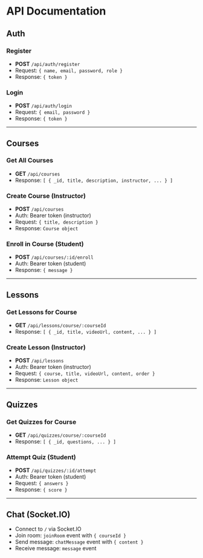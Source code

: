 # API Documentation

## Auth

### Register
- **POST** `/api/auth/register`
- Request: `{ name, email, password, role }`
- Response: `{ token }`

### Login
- **POST** `/api/auth/login`
- Request: `{ email, password }`
- Response: `{ token }`

---

## Courses

### Get All Courses
- **GET** `/api/courses`
- Response: `[ { _id, title, description, instructor, ... } ]`

### Create Course (Instructor)
- **POST** `/api/courses`
- Auth: Bearer token (instructor)
- Request: `{ title, description }`
- Response: `Course object`

### Enroll in Course (Student)
- **POST** `/api/courses/:id/enroll`
- Auth: Bearer token (student)
- Response: `{ message }`

---

## Lessons

### Get Lessons for Course
- **GET** `/api/lessons/course/:courseId`
- Response: `[ { _id, title, videoUrl, content, ... } ]`

### Create Lesson (Instructor)
- **POST** `/api/lessons`
- Auth: Bearer token (instructor)
- Request: `{ course, title, videoUrl, content, order }`
- Response: `Lesson object`

---

## Quizzes

### Get Quizzes for Course
- **GET** `/api/quizzes/course/:courseId`
- Response: `[ { _id, questions, ... } ]`

### Attempt Quiz (Student)
- **POST** `/api/quizzes/:id/attempt`
- Auth: Bearer token (student)
- Request: `{ answers }`
- Response: `{ score }`

---

## Chat (Socket.IO)
- Connect to `/` via Socket.IO
- Join room: `joinRoom` event with `{ courseId }`
- Send message: `chatMessage` event with `{ content }`
- Receive message: `message` event 